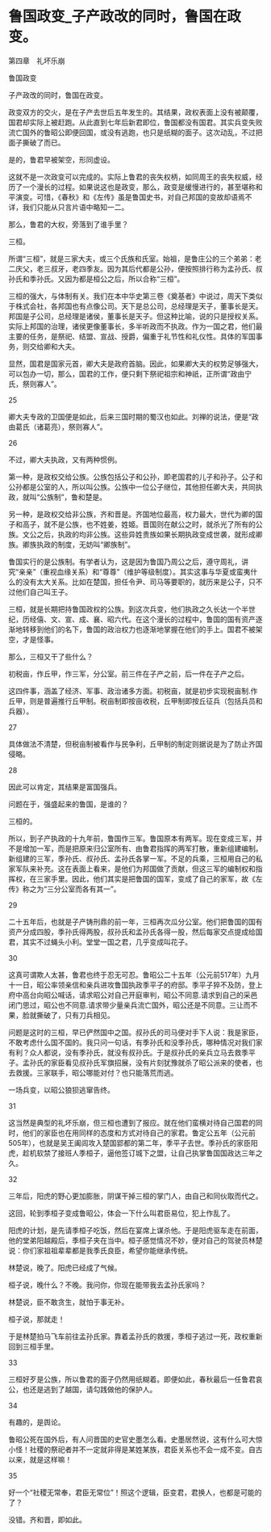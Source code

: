 # 鲁国政变_子产政改的同时，鲁国在政变。

第四章　礼坏乐崩

鲁国政变

子产政改的同时，鲁国在政变。

政变双方的交火，是在子产去世后五年发生的。其结果，政权表面上没有被颠覆，国君却实际上被赶跑。从此直到七年后新君即位，鲁国都没有国君。其实兵变失败流亡国外的鲁昭公即便回国，或没有逃跑，也只是纸糊的面子。这次动乱，不过把面子撕破了而已。

是的，鲁君早被架空，形同虚设。

这就不是一次政变可以完成的。实际上鲁君的丧失权柄，如同周王的丧失权威，经历了一个漫长的过程。如果说这也是政变，那么，政变是缓慢进行的，甚至堪称和平演变。可惜，《春秋》和《左传》虽是鲁国史书，对自己邦国的变故却语焉不详，我们只能从只言片语中略知一二。

那么，鲁君的大权，旁落到了谁手里？

三桓。

所谓“三桓”，就是三家大夫，或三个氏族和氏室。始祖，是鲁庄公的三个弟弟：老二庆父，老三叔牙，老四季友。因为其后代都是公孙，便按照排行称为孟孙氏、叔孙氏和季孙氏。又因为都是桓公之后，所以合称“三桓”。

三桓的强大，与体制有关。我们在本中华史第三卷《奠基者》中说过，周天下类似于株式会社，各邦国也有点像公司。天下是总公司，总经理是天子，董事长是天。邦国是子公司，总经理是诸侯，董事长是天子。但这种比喻，说的只是授权关系。实际上邦国的治理，诸侯更像董事长，多半听政而不执政。作为一国之君，他们最主要的任务，是祭祀、结盟、宣战、授爵，偏重于礼节性和礼仪性。具体的军国事务，则交给卿和大夫。

显然，国君是国家元首，卿大夫是政府首脑。因此，如果卿大夫的权势足够强大，可以包办一切，那么，国君的工作，便只剩下祭祀祖宗和神祇，正所谓“政由宁氏，祭则寡人”。

25

卿大夫专政的卫国便是如此，后来三国时期的蜀汉也如此。刘禅的说法，便是“政由葛氏（诸葛亮），祭则寡人”。

26

不过，卿大夫执政，又有两种惯例。

第一种，是政权交给公族。公族包括公子和公孙，即老国君的儿子和孙子。公子和公孙都是公室的人，所以叫公族。公族中一位公子继位，其他担任卿大夫，共同执政，就叫“公族制”，鲁和楚是。

另一种，是政权交给非公族，齐和晋是。齐国地位最高，权力最大，世代为卿的国子和高子，就不是公族，也不姓姜，姓姬。晋国则在献公之时，就杀光了所有的公族。文公之后，执政的均非公族。这些异姓贵族如果长期执政变成世袭，就形成卿族。卿族执政的制度，无妨叫“卿族制”。

鲁国实行的是公族制。有学者认为，这是因为鲁国乃周公之后，遵守周礼，讲究“亲亲”（重视血缘关系）和“尊尊”（维护等级制度）。其实这事与华夏或蛮夷什么的没有太大关系。比如在楚国，担任令尹、司马等要职的，就历来是公子，只不过他们自己叫王子。

三桓，就是长期把持鲁国政权的公族。到这次兵变，他们执政之久长达一个半世纪，历经僖、文、宣、成、襄、昭六代。在这个漫长的过程中，鲁国的国有资产逐渐地转移到他们的名下，鲁国的政治权力也逐渐地掌握在他们的手上。国君不被架空，才是怪事。

那么，三桓又干了些什么？

初税亩，作丘甲，作三军，分公室。前三件在子产之前，后一件在子产之后。

这四件事，涵盖了经济、军事、政治诸多方面。初税亩，就是初步实现税亩制.作丘甲，则是普遍推行丘甲制。税亩制即按亩收税，丘甲制即按丘征兵（包括兵员和兵器）。

27

具体做法不清楚，但税亩制被看作与民争利，丘甲制的制定则据说是为了防止齐国侵略。

28

因此可以肯定，其结果是富国强兵。

问题在于，强盛起来的鲁国，是谁的？

三桓的。

所以，到子产执政的十九年前，鲁国作三军。鲁国原本有两军。现在变成三军，并不是增加一军，而是把原来归公室所有、由鲁君指挥的两军打散，重新组建编制。新组建的三军，季孙氏、叔孙氏、孟孙氏各掌一军。不足的兵乘，三桓用自己的私家军队来补充。这在表面上看来，是他们为邦国做了贡献，但这三军的编制权和指挥权，在三家手里。因此，他们其实是把鲁国的国军，变成了自己的家军，故《左传》称之为“三分公室而各有其一”。

29

二十五年后，也就是子产铸刑鼎的前一年，三桓再次瓜分公室。他们把鲁国的国有资产分成四股，季孙氏得两股，叔孙氏和孟孙氏各得一股，然后每家交点提成给国君，其实不过蝇头小利。堂堂一国之君，几乎变成叫花子。

30

这真可谓欺人太甚，鲁君也终于忍无可忍。鲁昭公二十五年（公元前517年）九月十一日，昭公率领亲信和亲兵进攻鲁国执政季平子的府邸。季平子猝不及防，登上府中高台向昭公喊话，请求昭公对自己开庭审判，昭公不同意.请求到自己的采邑闭门思过，昭公也不同意.请求带少量亲兵流亡国外，昭公还是不同意。三让而不果，脸就撕破了，只有刀兵相见。

问题是这时的三桓，早已俨然国中之国。叔孙氏的司马便对手下人说：我是家臣，不敢考虑什么国不国的。我只问一句话，有季孙氏和没季孙氏，哪种情况对我们家有利？众人都说，没有季孙氏，就没有叔孙氏。于是叔孙氏的亲兵立马去救季平子。孟孙氏的家臣看见叔孙氏军旗招展，没有片刻犹豫就杀了昭公派来的使者，也去救援。三家联手，昭公哪能对付？也只能落荒而逃。

一场兵变，以昭公狼狈逃窜告终。

31

这当然是典型的礼坏乐崩，但三桓也遭到了报应。就在他们蛮横对待自己国君的同时，他们的家臣也在用同样的态度和方式对待自己的家君。鲁定公五年（公元前505年），也就是吴王阖闾攻入楚国郢都的第二年，季平子去世。季孙氏的家臣阳虎，趁机软禁了接班人季桓子，逼他签订城下之盟，让自己执掌鲁国国政达三年之久。

32

三年后，阳虎的野心更加膨胀，阴谋干掉三桓的掌门人，由自己和同伙取而代之。

这回，轮到季桓子变成鲁昭公，体会一下什么叫君臣易位，犯上作乱了。

阳虎的计划，是先请季桓子吃饭，然后在宴席上谋杀他。于是阳虎驱车走在前面，他的堂弟阳越殿后，季桓子夹在当中。桓子感觉情况不妙，便对自己的驾驶员林楚说：你们家祖祖辈辈都是我季氏良臣，希望你能继承传统。

林楚说，晚了。阳虎已经成了气候。

桓子说，晚什么？不晚。我问你，你现在能带我去孟孙氏家吗？

林楚说，臣不敢贪生，就怕于事无补。

桓子说，那就走！

于是林楚拍马飞车前往孟孙氏家。靠着孟孙氏的救援，季桓子逃过一死，政权重新回到三桓手里。

33

三桓好歹是公族，所以鲁君的面子仍然用纸糊着。即便如此，春秋最后一任鲁君哀公，也还是逃到了越国，请勾践做他的保护人。

34

有趣的，是舆论。

鲁昭公死在国外后，有人问晋国的史官史墨怎么看。史墨居然说，这有什么可大惊小怪！社稷的祭祀者并不一定就非得是某姓某族，君臣关系也不会一成不变。自古以来，就是这样嘛！

35

好一个“社稷无常奉，君臣无常位”！照这个逻辑，臣变君，君换人，也都是可能的了？

没错。齐和晋，即如此。